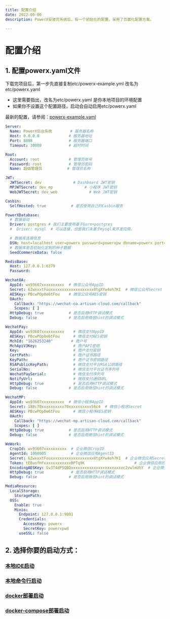 ```yaml
---
title: 配置介绍
date: 2022-05-06
description: PowerX安装完系统后，有一个初始化的配置，采用了页面化配置方案。

---
```




# 配置介绍

## 1. 配置powerx.yaml文件 
下载完项目后，第一步先直接复制etc/powerx-example.yml 改名为etc/powerx.yaml

* 这里需要指出，改名为etc/powerx.yaml 是你本地项目的环境配置
* 如果你不设置这个配置路径，启动会自动启用etc/powerx.yaml

最新的配置，请参阅：[powerx-example.yaml](https://github.com/ArtisanCloud/PowerX/blob/develop/etc/powerx-example.yaml)

```yaml
Server:
  Name: PowerX后台系统        # 服务器名称
  Host: 0.0.0.0             # 服务器地址
  Port: 8888                # 服务器端口
  Timeout: 30000            # 超时时间

Root:
  Account: root             # 管理员账号
  Password: root            # 管理员密码
  Name: 超级管理员           # 管理员名称

JWT:
  JWTSecret: dev              # Dashboard JWT密钥
  MPJWTSecret: dev_mp              # 小程序 JWT密钥
  WebJWTSecret: dev_web              # Web JWT密钥

Casbin:
  SelfHosted: true           # 是否使用自己的Casbin服务

PowerXDatabase:
  # 数据驱动
  Driver: postgres # 我们主要使用基于Gorm+postgres
  #  Driver: mysql  # 可以连接，但是我们未基于mysql来开发应用。

  # 数据库连接信息
  DSN: host=localhost user=powerx password=powerxpw dbname=powerx port=5432 sslmode=disable TimeZone=UTC
  # 数据库是否初始化定制的种子数据
  SeedCommerceData: false

RedisBase:
  Host: 127.0.0.1:6379
  Password:

WechatOA:
  AppId: wx93607xxxxxxxxxx  # 微信公众号AppID
  Secret: 6ZwxxxtFouxxxxxxxxxxxxxxxxxxx0tgXYw4oh7KI  # 微信公众号Secret
  AESKey: PBcwPOp0e6tFou    # 微信公众号AES密钥
  OAuth:
    Callback: "https://wechat-oa.artisan-cloud.com/callback"
    Scopes: [ ]
  HttpDebug: true           # 是否启用HTTP调试模式
  Debug: false              # 是否启用微信hint的调试模式

WechatPay:
  AppId: wx93607xxxxxxxxxx    # 微信支付AppID
  AESKey: PBcwPOp0e6tFou      # 微信支付AES密钥
  MchId: "1626253240"        # 商户号
  MchApiV3Key:                # 商户API密钥
  Key:                        # 商户支付密钥
  CertPath:                   # 商户证书路径
  KeyPath:                    # 商户证书密钥路径
  RSAPublicKeyPath:           # 微信支付平台RSA公钥路径
  SerialNo:                   # 微信支付平台证书序列号
  WechatPaySerial:            # 微信支付序列号
  NotifyUrl:                  # 微信支付通知URL
  HttpDebug: true             # 是否启用HTTP调试模式
  Debug: false              # 是否启用微信hint的调试模式

WechatMP:
  AppId: wx93607xxxxxxxxxx  # 微信小程序AppID
  Secret: 188c70xxxxxxxxxx70xxxxxxxxxx56c4  # 微信小程序Secret
  AESKey: PBcwPOp0e6tFou      # 微信小程序AES密钥
  OAuth:
    Callback: "https://wechat-mp.artisan-cloud.com/callback"
    Scopes: [ ]
  HttpDebug: true           # 是否启用HTTP调试模式
  Debug: false              # 是否启用微信hint的调试模式

WeWork:
  CropId: wx93607xxxxxxxxxx  # 企业微信CropID
  AgentId: 1000005           # 企业微信应用AgentID
  Secret: 6ZwxxxtFouxxxxxxxxxxxxxxxxxxx0tgXYw4oh7KI  # 企业微信应用Secret
  Token: tEBuofHfxxxxxxxxxxxxBPTq9K                      # 企业微信应用的Token，用于处理接收到的消息
  EncodingAESKey: Gv3T4dP5QBDxxxxxxxxxxxxxxxxxxxxxxxc2vwlmUhY  # 企业微信应用的 EncodingAESKey，用于加密/解密接收和发送的消息
  HttpDebug: true            # 是否启用HTTP调试模式
  Debug: false              # 是否启用微信hint的调试模式

MediaResource:
  LocalStorage:
    StoragePath:
  OSS:
    Enable: true
    Minio:
      Endpoint: 127.0.0.1:9001
      Credentials:
        AccessKey: powerx
        SecretKey: powerxpwd
      useSSL: false
```


## 2. 选择你要的启动方式：
### [本地IDE启动](installation-ide.md)
### [本地命令行启动](installation-command.md)
###  [docker部署启动](installation-docker.md)
###  [docker-compose部署启动](installation-docker-compose.md)

[//]: # (###  [k3s部署启动]&#40;installation-k3s.md&#41;)

[//]: # ()
[//]: # (###  [k8s部署启动]&#40;installation-k8s.md&#41;)

